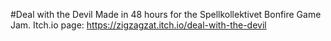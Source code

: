 #Deal with the Devil
Made in 48 hours for the Spellkollektivet Bonfire Game Jam.
Itch.io page: https://zigzagzat.itch.io/deal-with-the-devil
